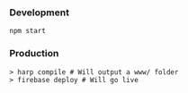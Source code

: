 ### Development
```
npm start
```

### Production

```
> harp compile # Will output a www/ folder
> firebase deploy # Will go live
```